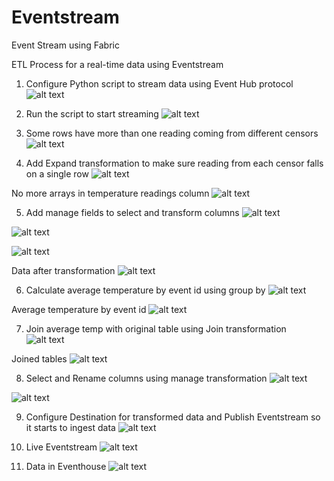 # Eventstream
Event Stream using Fabric

ETL Process for a real-time data using Eventstream
1. Configure Python script to stream data using Event Hub protocol
![alt text](image.png) 

2. Run the script to start streaming
![alt text](image-1.png)

3. Some rows have more than one reading coming from different censors
![alt text](image-2.png)

4. Add Expand transformation to make sure reading from each censor falls on a single row
![alt text](image-3.png)

No more arrays in temperature readings column
![alt text](image-4.png)

5. Add manage fields to select and transform columns
![alt text](image-5.png)

![alt text](image-6.png)

![alt text](image-7.png)

Data after transformation
![alt text](image-9.png)

6. Calculate average temperature by event id using group by
![alt text](image-8.png)

Average temperature by event id
![alt text](image-10.png)

7. Join average temp with original table using Join transformation
![alt text](image-11.png)

Joined tables
![alt text](image-12.png)

8. Select and Rename columns using manage transformation
![alt text](image-13.png)

![alt text](image-14.png)

9. Configure Destination for transformed data and Publish Eventstream so it starts to ingest data
![alt text](image-15.png)

10. Live Eventstream
![alt text](image-16.png)

11. Data in Eventhouse
![alt text](image-17.png)